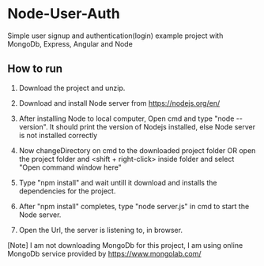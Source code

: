 # Node-User-Auth
Simple user signup and authentication(login) example project with MongoDb, Express, Angular and Node

## How to run

1. Download the project and unzip.

2. Download and install Node server from https://nodejs.org/en/

3. After installing Node to local computer, Open cmd and type "node --version". It should print the version of Nodejs installed, else Node server is not installed correctly

4. Now changeDirectory on cmd to the downloaded project folder OR open the project folder and <shift + right-click> inside folder and select "Open command window here"

5. Type "npm install" and wait untill it download and installs the dependencies for the project.

6. After "npm install" completes, type "node server.js" in cmd to start the Node server.

7. Open the Url, the server is listening to, in browser.

[Note] I am not downloading MongoDb for this project, I am using online MongoDb service provided by https://www.mongolab.com/